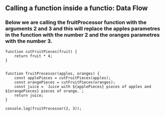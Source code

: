 ## Calling a function inside a functio: Data Flow

### Below we are calling the fruitProcessor function with the arguments 2 and 3 and this will replace the apples parametres in the function with the number 2 and the oranges parametres with the number 3.

```
function cutFruitPieces(fruit) {
    return fruit * 4;
}


function fruitProcessor(apples, oranges) {
    const applePieces = cutFruitPieces(apples);
    const orangePieces = cutFruitPieces(oranges);
    const juice = `Juice with ${applePieces} pieces of apples and ${orangePieces} pieces of orange.`;
    return juice;
}

console.log(fruitProcessor(2, 3));
```